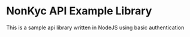 # NonKyc API Example Library

This is a sample api library written in NodeJS using basic authentication
